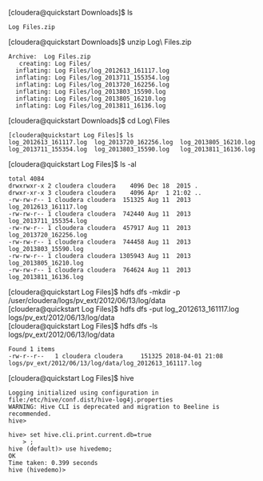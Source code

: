[cloudera@quickstart Downloads]$ ls
~~~
Log Files.zip
~~~
[cloudera@quickstart Downloads]$ unzip Log\ Files.zip 
~~~
Archive:  Log Files.zip
   creating: Log Files/
  inflating: Log Files/log_2012613_161117.log  
  inflating: Log Files/log_2013711_155354.log  
  inflating: Log Files/log_2013720_162256.log  
  inflating: Log Files/log_2013803_15590.log  
  inflating: Log Files/log_2013805_16210.log  
  inflating: Log Files/log_2013811_16136.log  
~~~
[cloudera@quickstart Downloads]$ cd Log\ Files
~~~
[cloudera@quickstart Log Files]$ ls
log_2012613_161117.log  log_2013720_162256.log  log_2013805_16210.log
log_2013711_155354.log  log_2013803_15590.log   log_2013811_16136.log
~~~
[cloudera@quickstart Log Files]$ ls -al
~~~
total 4084
drwxrwxr-x 2 cloudera cloudera    4096 Dec 18  2015 .
drwxr-xr-x 3 cloudera cloudera    4096 Apr  1 21:02 ..
-rw-rw-r-- 1 cloudera cloudera  151325 Aug 11  2013 log_2012613_161117.log
-rw-rw-r-- 1 cloudera cloudera  742440 Aug 11  2013 log_2013711_155354.log
-rw-rw-r-- 1 cloudera cloudera  457917 Aug 11  2013 log_2013720_162256.log
-rw-rw-r-- 1 cloudera cloudera  744458 Aug 11  2013 log_2013803_15590.log
-rw-rw-r-- 1 cloudera cloudera 1305943 Aug 11  2013 log_2013805_16210.log
-rw-rw-r-- 1 cloudera cloudera  764624 Aug 11  2013 log_2013811_16136.log
~~~
[cloudera@quickstart Log Files]$ hdfs dfs -mkdir -p /user/cloudera/logs/pv_ext/2012/06/13/log/data   
[cloudera@quickstart Log Files]$ hdfs dfs -put log_2012613_161117.log logs/pv_ext/2012/06/13/log/data  
[cloudera@quickstart Log Files]$ hdfs dfs -ls logs/pv_ext/2012/06/13/log/data  
~~~
Found 1 items
-rw-r--r--   1 cloudera cloudera     151325 2018-04-01 21:08 logs/pv_ext/2012/06/13/log/data/log_2012613_161117.log
~~~
[cloudera@quickstart Log Files]$ hive
~~~
Logging initialized using configuration in file:/etc/hive/conf.dist/hive-log4j.properties
WARNING: Hive CLI is deprecated and migration to Beeline is recommended.
hive> 
~~~
~~~
hive> set hive.cli.print.current.db=true  
    > ;  
hive (default)> use hivedemo;
OK
Time taken: 0.399 seconds
hive (hivedemo)> 
~~~
